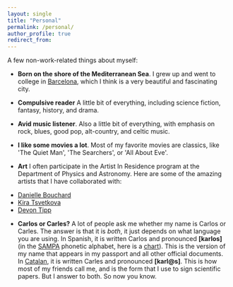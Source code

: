 ```yaml
---
layout: single
title: "Personal"
permalink: /personal/
author_profile: true
redirect_from:
---
```

A few non-work-related things about myself:

* **Born on the shore of the Mediterranean Sea**. I grew up and went to college in 
<a href="http://en.wikipedia.org/wiki/Barcelona">Barcelona</a>, which I think is a very beautiful and fascinating city.

* **Compulsive reader** A little bit of everything, including science fiction, fantasy, history, and drama. 
						
* **Avid music listener**. Also a little bit of everything, with emphasis on rock, blues, good pop, alt-country, and celtic music. 

* **I like some movies a lot**. Most of my favorite movies are classics, like 'The Quiet Man', 'The Searchers', or 'All About Eve'.

* **Art** I often participate in the Artist In Residence program at the Department of Physics and Astronomy. Here are some of the amazing artists that I have collaborated with:
- [Danielle Bouchard](https://www.physicsandastronomy.pitt.edu/danielle-bouchard-stellar-companions)
- [Kira Tsvetkova](https://www.physicsandastronomy.pitt.edu/kira-tsvetkova-rats-live-no-evil-star)
- [Devon Tipp](https://www.physicsandastronomy.pitt.edu/devon-tipp-pale-blue-dot) 	
				
* **Carlos or Carles?** A lot of people ask me whether my name is Carlos or Carles. The answer is that it is <i>both</i>, it just depends on what language you are using. In Spanish, it is written Carlos and pronounced <b>[karlos]</b> (in the <a href="http://en.wikipedia.org/wiki/SAMPA">SAMPA</a> phonetic alphabet, 
here is a <a href="http://en.wikipedia.org/wiki/SAMPA_chart">chart</a>). This is the version of my name that appears in my passport and all other official documents. 
In <a href="http://en.wikipedia.org/wiki/Catalan_language">Catalan</a>, it is written Carles and pronounced **[karl@s]**. This is how most of my friends call me, and is the form that I use to sign scientific papers. But I answer to both. So now you know.
